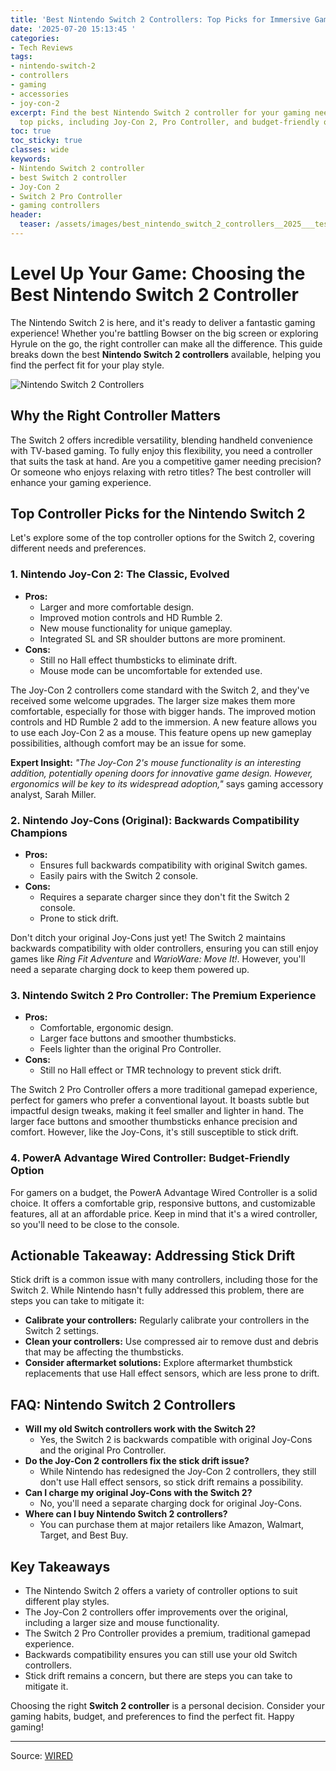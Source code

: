 ```yaml
---
title: 'Best Nintendo Switch 2 Controllers: Top Picks for Immersive Gaming'
date: '2025-07-20 15:13:45 '
categories:
- Tech Reviews
tags:
- nintendo-switch-2
- controllers
- gaming
- accessories
- joy-con-2
excerpt: Find the best Nintendo Switch 2 controller for your gaming needs. Explore
  top picks, including Joy-Con 2, Pro Controller, and budget-friendly options.
toc: true
toc_sticky: true
classes: wide
keywords:
- Nintendo Switch 2 controller
- best Switch 2 controller
- Joy-Con 2
- Switch 2 Pro Controller
- gaming controllers
header:
  teaser: /assets/images/best_nintendo_switch_2_controllers__2025___tested__20250720151345.png
---
```


# Level Up Your Game: Choosing the Best Nintendo Switch 2 Controller

The Nintendo Switch 2 is here, and it's ready to deliver a fantastic gaming experience! Whether you're battling Bowser on the big screen or exploring Hyrule on the go, the right controller can make all the difference. This guide breaks down the best **Nintendo Switch 2 controllers** available, helping you find the perfect fit for your play style.

![Nintendo Switch 2 Controllers](https://media.wired.com/photos/687b5256d4a901096a09c8b8/master/pass/Best%20Switch%202%20Controllers_.png)

## Why the Right Controller Matters

The Switch 2 offers incredible versatility, blending handheld convenience with TV-based gaming. To fully enjoy this flexibility, you need a controller that suits the task at hand. Are you a competitive gamer needing precision? Or someone who enjoys relaxing with retro titles? The best controller will enhance your gaming experience.

## Top Controller Picks for the Nintendo Switch 2

Let's explore some of the top controller options for the Switch 2, covering different needs and preferences.

### 1. Nintendo Joy-Con 2: The Classic, Evolved

*   **Pros:**
    *   Larger and more comfortable design.
    *   Improved motion controls and HD Rumble 2.
    *   New mouse functionality for unique gameplay.
    *   Integrated SL and SR shoulder buttons are more prominent.
*   **Cons:**
    *   Still no Hall effect thumbsticks to eliminate drift.
    *   Mouse mode can be uncomfortable for extended use.

The Joy-Con 2 controllers come standard with the Switch 2, and they've received some welcome upgrades. The larger size makes them more comfortable, especially for those with bigger hands. The improved motion controls and HD Rumble 2 add to the immersion. A new feature allows you to use each Joy-Con 2 as a mouse. This feature opens up new gameplay possibilities, although comfort may be an issue for some.

**Expert Insight:** *"The Joy-Con 2's mouse functionality is an interesting addition, potentially opening doors for innovative game design. However, ergonomics will be key to its widespread adoption,"* says gaming accessory analyst, Sarah Miller.

### 2. Nintendo Joy-Cons (Original): Backwards Compatibility Champions

*   **Pros:**
    *   Ensures full backwards compatibility with original Switch games.
    *   Easily pairs with the Switch 2 console.
*   **Cons:**
    *   Requires a separate charger since they don't fit the Switch 2 console.
    *   Prone to stick drift.

Don't ditch your original Joy-Cons just yet! The Switch 2 maintains backwards compatibility with older controllers, ensuring you can still enjoy games like *Ring Fit Adventure* and *WarioWare: Move It!*. However, you'll need a separate charging dock to keep them powered up.

### 3. Nintendo Switch 2 Pro Controller: The Premium Experience

*   **Pros:**
    *   Comfortable, ergonomic design.
    *   Larger face buttons and smoother thumbsticks.
    *   Feels lighter than the original Pro Controller.
*   **Cons:**
    *   Still no Hall effect or TMR technology to prevent stick drift.

The Switch 2 Pro Controller offers a more traditional gamepad experience, perfect for gamers who prefer a conventional layout. It boasts subtle but impactful design tweaks, making it feel smaller and lighter in hand. The larger face buttons and smoother thumbsticks enhance precision and comfort. However, like the Joy-Cons, it's still susceptible to stick drift.

### 4. PowerA Advantage Wired Controller: Budget-Friendly Option

For gamers on a budget, the PowerA Advantage Wired Controller is a solid choice. It offers a comfortable grip, responsive buttons, and customizable features, all at an affordable price. Keep in mind that it's a wired controller, so you'll need to be close to the console.

## Actionable Takeaway: Addressing Stick Drift

Stick drift is a common issue with many controllers, including those for the Switch 2. While Nintendo hasn't fully addressed this problem, there are steps you can take to mitigate it:

*   **Calibrate your controllers:** Regularly calibrate your controllers in the Switch 2 settings.
*   **Clean your controllers:** Use compressed air to remove dust and debris that may be affecting the thumbsticks.
*   **Consider aftermarket solutions:** Explore aftermarket thumbstick replacements that use Hall effect sensors, which are less prone to drift.

## FAQ: Nintendo Switch 2 Controllers

*   **Will my old Switch controllers work with the Switch 2?**
    *   Yes, the Switch 2 is backwards compatible with original Joy-Cons and the original Pro Controller.
*   **Do the Joy-Con 2 controllers fix the stick drift issue?**
    *   While Nintendo has redesigned the Joy-Con 2 controllers, they still don't use Hall effect sensors, so stick drift remains a possibility.
*   **Can I charge my original Joy-Cons with the Switch 2?**
    *   No, you'll need a separate charging dock for original Joy-Cons.
*   **Where can I buy Nintendo Switch 2 controllers?**
    *   You can purchase them at major retailers like Amazon, Walmart, Target, and Best Buy.

## Key Takeaways

*   The Nintendo Switch 2 offers a variety of controller options to suit different play styles.
*   The Joy-Con 2 controllers offer improvements over the original, including a larger size and mouse functionality.
*   The Switch 2 Pro Controller provides a premium, traditional gamepad experience.
*   Backwards compatibility ensures you can still use your old Switch controllers.
*   Stick drift remains a concern, but there are steps you can take to mitigate it.

Choosing the right **Switch 2 controller** is a personal decision. Consider your gaming habits, budget, and preferences to find the perfect fit. Happy gaming!

---

Source: [WIRED](https://www.wired.com/gallery/best-nintendo-switch-2-controllers/)